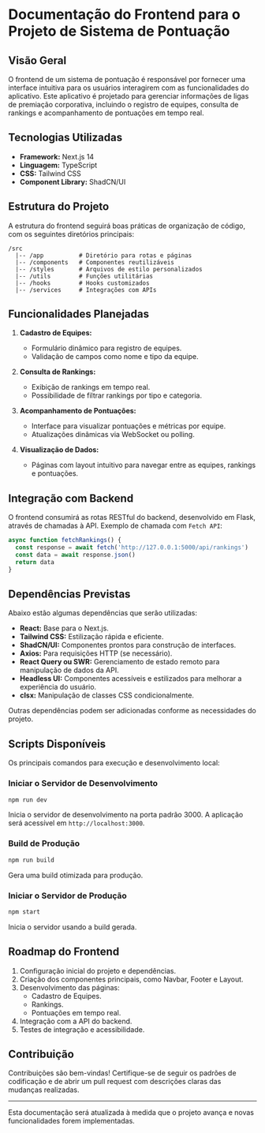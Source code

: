 # Documentação do Frontend para o Projeto de Sistema de Pontuação

## Visão Geral

O frontend de um sistema de pontuação é responsável por fornecer uma interface intuitiva para os usuários interagirem com as funcionalidades do aplicativo. Este aplicativo é projetado para gerenciar informações de ligas de premiação corporativa, incluindo o registro de equipes, consulta de rankings e acompanhamento de pontuações em tempo real.

## Tecnologias Utilizadas

- **Framework:** Next.js 14
- **Linguagem:** TypeScript
- **CSS:** Tailwind CSS
- **Component Library:** ShadCN/UI

## Estrutura do Projeto

A estrutura do frontend seguirá boas práticas de organização de código, com os seguintes diretórios principais:

```
/src
  |-- /app          # Diretório para rotas e páginas
  |-- /components   # Componentes reutilizáveis
  |-- /styles       # Arquivos de estilo personalizados
  |-- /utils        # Funções utilitárias
  |-- /hooks        # Hooks customizados
  |-- /services     # Integrações com APIs
```

## Funcionalidades Planejadas

1. **Cadastro de Equipes:**

   - Formulário dinâmico para registro de equipes.
   - Validação de campos como nome e tipo da equipe.

2. **Consulta de Rankings:**

   - Exibição de rankings em tempo real.
   - Possibilidade de filtrar rankings por tipo e categoria.

3. **Acompanhamento de Pontuações:**

   - Interface para visualizar pontuações e métricas por equipe.
   - Atualizações dinâmicas via WebSocket ou polling.

4. **Visualização de Dados:**
   - Páginas com layout intuitivo para navegar entre as equipes, rankings e pontuações.

## Integração com Backend

O frontend consumirá as rotas RESTful do backend, desenvolvido em Flask, através de chamadas à API.
Exemplo de chamada com `Fetch API`:

```typescript
async function fetchRankings() {
  const response = await fetch('http://127.0.0.1:5000/api/rankings')
  const data = await response.json()
  return data
}
```

## Dependências Previstas

Abaixo estão algumas dependências que serão utilizadas:

- **React:** Base para o Next.js.
- **Tailwind CSS:** Estilização rápida e eficiente.
- **ShadCN/UI:** Componentes prontos para construção de interfaces.
- **Axios:** Para requisições HTTP (se necessário).
- **React Query ou SWR:** Gerenciamento de estado remoto para manipulação de dados da API.
- **Headless UI:** Componentes acessíveis e estilizados para melhorar a experiência do usuário.
- **clsx:** Manipulação de classes CSS condicionalmente.

Outras dependências podem ser adicionadas conforme as necessidades do projeto.

## Scripts Disponíveis

Os principais comandos para execução e desenvolvimento local:

### Iniciar o Servidor de Desenvolvimento

```bash
npm run dev
```

Inicia o servidor de desenvolvimento na porta padrão 3000. A aplicação será acessível em `http://localhost:3000`.

### Build de Produção

```bash
npm run build
```

Gera uma build otimizada para produção.

### Iniciar o Servidor de Produção

```bash
npm start
```

Inicia o servidor usando a build gerada.

## Roadmap do Frontend

1. Configuração inicial do projeto e dependências.
2. Criação dos componentes principais, como Navbar, Footer e Layout.
3. Desenvolvimento das páginas:
   - Cadastro de Equipes.
   - Rankings.
   - Pontuações em tempo real.
4. Integração com a API do backend.
5. Testes de integração e acessibilidade.

## Contribuição

Contribuições são bem-vindas! Certifique-se de seguir os padrões de codificação e de abrir um pull request com descrições claras das mudanças realizadas.

---

Esta documentação será atualizada à medida que o projeto avança e novas funcionalidades forem implementadas.
